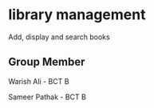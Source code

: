 # library management 
Add, display and search books


## Group Member

Warish Ali - BCT B

Sameer Pathak - BCT B
